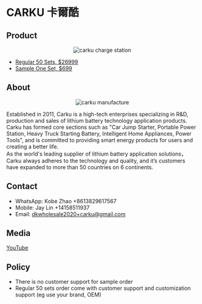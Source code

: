 # CARKU 卡爾酷

## Product

<p align="center">
  <img alt="carku charge station" src="https://github.com/dotku/carku/assets/1519232/7851b779-227c-45a8-b374-5fba5426780f" />
</p>

* [Regular 50 Sets, $26999](https://buy.stripe.com/fZeaEQfiT35Vdb26os)
* [Sample One Set, $699](https://buy.stripe.com/7sI6oAc6H8qf7QI9AD)

## About

<p align="center">
  <img alt="carku manufacture" src="https://www.car-ku.com/images/ab2.jpg" />
</p>

Established in 2011, Carku is a high-tech enterprises specializing in R&D, production and sales of lithium battery technology application products. 
Carku has formed core sections such as "Car Jump Starter, Portable Power Station, Heavy Truck Starting Battery, Intelligent Home Appliances, Power Tools", 
and is committed to providing smart energy products for users and creating a better life.  
As the world's leading supplier of lithium battery application solutions，Carku always adheres to  the technology and quality, 
and it’s customers have expanded to more than 50 countries on 6 continents.

## Contact

* WhatsApp: Kobe Zhao +8613829617567
* Mobile: Jay Lin +14158511937
* Email: [dkwholesale2020+carku@gmail.com](mailto:dkwholesale2020+carku@gmail.com)


## Media

[YouTube](https://www.youtube.com/@carku-us)

## Policy

* There is no customer support for sample order
* Regular 50 sets order come with customer support and customization support (eg use your brand, OEM)
